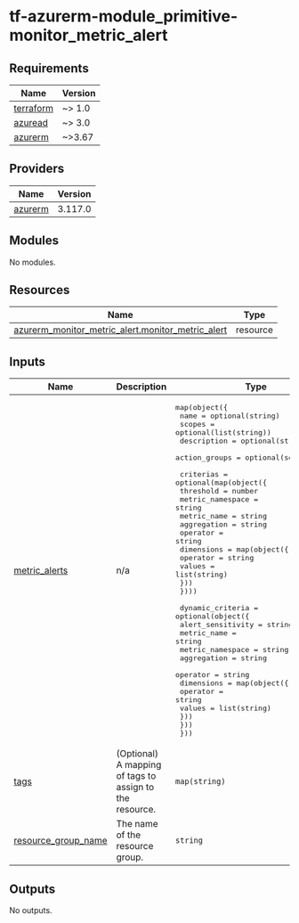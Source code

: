 # tf-azurerm-module_primitive-monitor_metric_alert
<!-- BEGINNING OF PRE-COMMIT-TERRAFORM DOCS HOOK -->
## Requirements

| Name | Version |
|------|---------|
| <a name="requirement_terraform"></a> [terraform](#requirement\_terraform) | ~> 1.0 |
| <a name="requirement_azuread"></a> [azuread](#requirement\_azuread) | ~> 3.0 |
| <a name="requirement_azurerm"></a> [azurerm](#requirement\_azurerm) | ~>3.67 |

## Providers

| Name | Version |
|------|---------|
| <a name="provider_azurerm"></a> [azurerm](#provider\_azurerm) | 3.117.0 |

## Modules

No modules.

## Resources

| Name | Type |
|------|------|
| [azurerm_monitor_metric_alert.monitor_metric_alert](https://registry.terraform.io/providers/hashicorp/azurerm/latest/docs/resources/monitor_metric_alert) | resource |

## Inputs

| Name | Description | Type | Default | Required |
|------|-------------|------|---------|:--------:|
| <a name="input_metric_alerts"></a> [metric\_alerts](#input\_metric\_alerts) | n/a | <pre>map(object({<br>    name          = optional(string)<br>    scopes        = optional(list(string))<br>    description   = optional(string)<br>    action_groups = optional(set(string))<br><br>    criterias = optional(map(object({<br>      threshold        = number<br>      metric_namespace = string<br>      metric_name      = string<br>      aggregation      = string<br>      operator         = string<br>      dimensions = map(object({<br>        operator = string<br>        values   = list(string)<br>      }))<br>    })))<br><br>    dynamic_criteria = optional(object({<br>      alert_sensitivity = string<br>      metric_name       = string<br>      metric_namespace  = string<br>      aggregation       = string<br>      operator          = string<br>      dimensions = map(object({<br>        operator = string<br>        values   = list(string)<br>      }))<br>    }))<br>  }))</pre> | `{}` | no |
| <a name="input_tags"></a> [tags](#input\_tags) | (Optional) A mapping of tags to assign to the resource. | `map(string)` | `{}` | no |
| <a name="input_resource_group_name"></a> [resource\_group\_name](#input\_resource\_group\_name) | The name of the resource group. | `string` | n/a | yes |

## Outputs

No outputs.
<!-- END OF PRE-COMMIT-TERRAFORM DOCS HOOK -->
